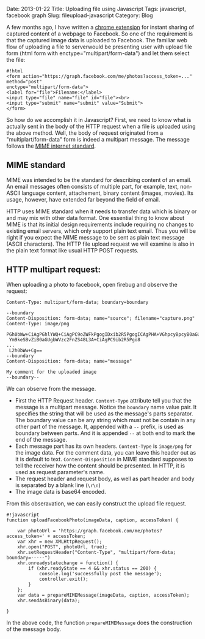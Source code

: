 Date: 2013-01-22
Title: Uploading file using Javascript
Tags: javascript, facebook graph
Slug: fileupload-javascript
Category: Blog

A few months ago, I have written a [chrome extension](https://chrome.google.com/webstore/detail/social-snap/bnhlaifngpmodnnkpebagndhomlcnaed) for instant sharing of captured content of a webpage to Facebook. So one of the requirement is that the captured image data is uploaded to Facebook. The familiar web flow of uploading a file to serverwould be presenting user with upload file form (html form with enctype="multipart/form-data") and let them select the file: 

    #!html
    <form action="https://graph.facebook.com/me/photos?access_token=..." method="post"
    enctype="multipart/form-data">
    <label for="file">Filename:</label>
    <input type="file" name="file" id="file"><br>
    <input type="submit" name="submit" value="Submit">
    </form>

So how do we accomplish it in Javascript? First, we need to know what is actually sent in the body of the HTTP request when a file is uploaded using the above method. Well, the body of request originated from a "multiplart/form-data" form is indeed a multipart message. The message follows the [MIME internet standard](http://en.wikipedia.org/wiki/MIME).  
## MIME standard

MIME was intended to be the standard for describing content of an email. An email messages often consists of multiple part, for example, text, non-ASCII language content, attachement, binary content (images, movies). Its usage, however, have extended far beyond the field of email. 

HTTP uses MIME standard when it needs to transfer data which is binary or and may mix with other data format. One essential thing to know about MIME is that its initial design requirements include requiring no changes to existing email servers, which only support plain text email. Thus you will be right if you expect the MIME message to be sent as plain text message (ASCII characters). The HTTP file upload request we will examine is also in the plain text format like usual HTTP POST requests. 

## HTTP multipart request:

When uploading a photo to facebook, open firebug and observe the request:

    Content-Type: multipart/form-data; boundary=boundary

    --boundary
    Content-Disposition: form-data; name="source"; filename="capture.png"
    Content-Type: image/png

    PGh0bWw+CiAgPGhlYWQ+CiAgPC9oZWFkPgogIDxib2R5PgogICAgPHA+VGhpcyBpcyB0aGUg
     Ym9keSBvZiB0aGUgbWVzc2FnZS48L3A+CiAgPC9ib2R5Pgo8
    ... 
     L2h0bWw+Cg==
    --boundary
    Content-Disposition: form-data; name="message"

    My comment for the uploaded image
    --boundary--


We can observe from the message.

*   First the HTTP Request header. `Content-Type` attribute tell you that the message is a multipart message. Notice the `boundary` name value pair. It specifies the string that will be used as the message's parts separator. The boundary value can be any string which must not be contain in any other part of the message. It, appended with a `--` prefix, is used as boundary between parts. And it is appended `--` at both end to mark the end of the message.  
*   Each message part has its own headers. `Content-Type` is `image/png` for the image data. For the comment data, you can leave this header out as it is default to text. `Content-Disposition` in MIME standard supposes to tell the receiver how the content should be presented. In HTTP, it is used as request parameter's name. 
*   The request header and request body, as well as part header and body is separated by a blank line (`\r\n`) 
*   The image data is base64 encoded.

From this obseravation, we can easily construct the upload file request.  


    #!javascript
    function uploadFacebookPhoto(imageData, caption, accessToken) {

	    var photoUrl = 'https://graph.facebook.com/me/photos?access_token=' + accessToken;
	    var xhr = new XMLHttpRequest();
	    xhr.open("POST", photoUrl, true);
	    xhr.setRequestHeader("Content-Type", "multipart/form-data; boundary=-----")
	    xhr.onreadystatechange = function() {
		    if (xhr.readyState == 4 && xhr.status == 200) {
			    console.log('successfully post the message');
                controller.exit();
		    }
	    };
	    var data = prepareMIMEMessage(imageData, caption, accessToken);
	    xhr.sendAsBinary(data);

    }
    
In the above code, the function `prepareMIMEMessage` does the construction of the message body. 


    

